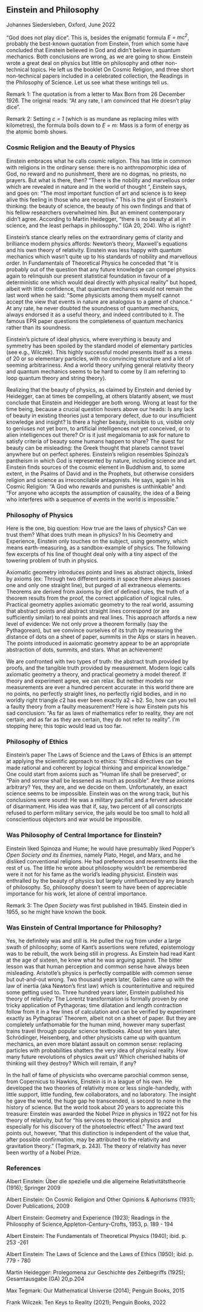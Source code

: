 ## Einstein and Philosophy

Johannes Siedersleben, Oxford,  June 2022

“God does not play dice”. This is, besides the enigmatic formula *E = mc<sup>2</sup>*, probably the best-known
quotation from Einstein, from which some have concluded that Einstein believed in God and didn’t
believe in quantum mechanics. Both conclusions are wrong, as we are going to show. Einstein wrote a
great deal on physics but little on philosophy and other non-technical topics. He left us the booklet
On Cosmic Religion, and three short non-technical papers included in a celebrated collection, the
Readings in the Philosophy of Science. Let us see what these writings tell us.

Remark 1: The quotation is from a letter to Max Born from 26 December 1926. The original reads: “At any rate, I am
convinced that He doesn’t play dice”.

Remark 2: Setting *c = 1* (which is as mundane as replacing miles with kilometres), the formula boils down to *E = m*:
Mass is a form of energy as the atomic bomb shows.

### Cosmic Religion and the Beauty of Physics

Einstein embraces what he calls cosmic religion. This has little in common with religions in the
ordinary sense: there is no anthropomorphic idea of God, no reward and no punishment, there are
no dogmas, no priests, no prayers. But what is there, then? “There is the nobility and marvellous
order which are revealed in nature and in the world of thought “, Einstein says, and goes on: “The
most important function of art and science is to keep alive this feeling in those who are receptive.”
This is the gist of Einstein’s thinking: the beauty of science, the beauty of his own findings and that of
his fellow researchers overwhelmed him. But an eminent contemporary didn’t agree. According to
Martin Heidegger, “there is no beauty at all in science, and the least perhaps in philosophy.” (GA 20,
204). Who is right?

Einstein’s stance clearly relies on the extraordinary gems of clarity and brilliance modern physics affords:
Newton’s theory, Maxwell's equations and his own theory of relativity. 
Einstein was less happy with quantum mechanics which wasn’t quite
up to his standards of nobility and marvellous order. In Fundamentals of Theoretical Physics he
conceded that “it is probably out of the question that any future knowledge can compel physics again
to relinquish our present statistical foundation in favour of a deterministic one which would deal
directly with physical reality” but hoped, albeit with little confidence, that quantum mechanics would
not remain the last word when he said: “Some physicists among them myself cannot accept the view
that events in nature are analogous to a game of chance.“ At any rate, he never doubted the
soundness of quantum mechanics, always endorsed it as a useful theory, and indeed contributed to
it. The famous EPR paper questions the completeness of quantum mechanics rather than its soundness.

Einstein’s picture of ideal physics, where everything is beauty and symmetry has been spoiled by
the standard model of elementary particles (see e.g., Wilczek). This highly successful model presents
itself as a mess of 20 or so elementary particles, with no convincing structure and a lot of seeming
arbitrariness. And a world theory unifying general relativity theory and quantum mechanics seems to
be hard to come by (I am referring to loop quantum theory and string theory).

Realizing that the beauty of physics, as claimed by Einstein and denied by Heidegger, can at times be
compelling, at others blatantly absent, we must conclude that Einstein and Heidegger are both
wrong. Wrong at least for the time being, because a crucial question hovers above our heads: Is any
lack of beauty in existing theories just a temporary defect, due to our insufficient knowledge and
insight? Is there a higher beauty, invisible to us, visible only to geniuses not yet born, to artificial
intelligences not yet conceived, or to alien intelligences out there? Or is it just megalomania to ask for
nature to satisfy criteria of beauty some humans happen to share? The quest for beauty can be
misleading: the Greek thought that planets cannot travel anywhere but on perfect spheres.
Einstein’s religion resembles Spinoza’s pantheism in which God is represented by nature, including
science and art. Einstein finds sources of the cosmic element in Buddhism and, to some extent, in the
Psalms of David and in the Prophets, but otherwise considers religion and science as irreconcilable
antagonists. He says, again in his Cosmic Religion: “A God who rewards and punishes is unthinkable”
and: “For anyone who accepts the assumption of causality, the idea of a Being who interferes with a
sequence of events in the world is impossible.”

### Philosophy of Physics

Here is the one, big question: How true are the laws of physics? Can we trust them? What does truth
mean in physics? In his Geometry and Experience, Einstein only touches on the subject, using
geometry, which means earth-measuring, as a sandbox-example of physics. The following few
excerpts of his line of thought deal only with a tiny aspect of the towering problem of truth in physics.

Axiomatic geometry introduces points and lines as abstract objects, linked by axioms
(ex: Through two different points in space there always passes one and only one straight line), but purged of
all extraneous elements. Theorems are derived from axioms by dint of defined rules, the truth of a
theorem results from the proof, the correct application of logical rules. Practical geometry applies
axiomatic geometry to the real world, assuming that abstract points and abstract straight lines
correspond (or are sufficiently similar) to real points and real lines. This approach affords a new level
of evidence: We not only prove a theorem formally (say the Pythagorean), but we convince ourselves
of its truth by measuring the distance of dots on a sheet of paper, summits in the Alps or stars in
heaven. The points introduced in axiomatic geometry appear to be an appropriate abstraction of
dots, summits, and stars. What an achievement! 

We are confronted with two types of truth: the abstract truth provided by proofs, and the tangible truth 
provided by measurement. Modern logic
calls axiomatic geometry a theory, and practical geometry a model thereof. If theory and experiment
agree, we can relax. But neither models nor measurements are ever a hundred percent accurate: in
this world there are no points, no perfectly straight lines, no perfectly rigid bodies, and in no worldly
right triangle $`c2`$ has ever been exactly a2 + b2. So, how can you tell a faulty theory from a faulty
measurement? Here is how Einstein puts his sad conclusion: “As far as laws of mathematics refer to
reality, they are not certain; and as far as they are certain, they do not refer to reality”.
I’m stopping here; this topic would lead us too far. 


### Philosophy of Ethics
Einstein’s paper The Laws of Science and the Laws of Ethics is an attempt at applying the
scientific approach to ethics: “Ethical directives can be made rational and coherent by
logical thinking and empirical knowledge.” One could start from axioms such as “Human
life shall be preserved”, or “Pain and sorrow shall be lessened as much as possible”. Are
these axioms arbitrary? Yes, they are, and we decide on them. Unfortunately, an exact
science seems to be impossible. Einstein was on the wrong track, but his conclusions
were sound: He was a military pacifist and a fervent advocate of disarmament. His idea
was that if, say, two percent of all conscripts refused to perform military service, the jails
would be too small to hold all conscientious objectors and war would be impossible.

### Was Philosophy of Central Importance for Einstein?
Einstein liked Spinoza and Hume; he would have presumably liked Popper’s *Open Society and its
Enemies*, namely Plato, Hegel, and Marx, and he disliked conventional religions. He had preferences
and resentments like the rest of us. The little he wrote about philosophy wouldn’t be remembered
were it not for his fame as the world’s leading physicist. Einstein was enthralled by the beauty of
physics but largely uninfluenced by any branch of philosophy. So, philosophy doesn’t seem to have
been of appreciable importance for his work, let alone of central importance.

Remark 3: The *Open Society* was first published in 1945. Einstein died in 1955, so he might have known the book.

### Was Einstein of Central Importance for Philosophy?
Yes, he definitely was and still is. He pulled the rug from under a large swath of philosophy; some of
Kant’s assertions were refuted, epistemology was to be rebuilt, the work being still in progress. As
Einstein had read Kant at the age of sixteen, he knew what he was arguing against. The bitter lesson was
that human perception and common sense have always been misleading. Aristotle’s physics is
perfectly compatible with common sense but out-and-out wrong. Two thousand years later, Galileo
came up with the law of inertia (aka Newton’s first law) which is counterintuitive and required some
getting used to. Three hundred years later, Einstein published his theory of relativity: The Lorentz
transformation is formally proven by one tricky application of Pythagoras; time dilatation and length
contraction follow from it in a few lines of calculation and can be verified by experiment exactly as
Pythagoras’ Theorem, albeit not on a sheet of paper. But they are completely unfathomable for the
human mind, however many superfast trains travel through popular science textbooks. About ten
years later, Schrödinger, Heisenberg, and other physicists came up with quantum mechanics, an even
more blatant assault on common sense: replacing particles with probabilities shatters the very idea of
physical reality. How many future revolutions of physics await us? Which cherished habits of thinking
will they destroy? Which will remain, if any?

In the hall of fame of physicists who overcame parochial common sense, from Copernicus to Hawkins,
Einstein is in a league of his own. He developed the two theories of relativity more or less
single-handedly, with little support, little funding, few collaborators, and no laboratory. The insight he
gave the world, the huge gap he transcended, is second to none in the history of science. But the
world took about 20 years to appreciate this treasure: Einstein was awarded the Nobel Prize in
physics in 1922 not for his theory of relativity, but for “his services to theoretical physics and
especially for his discovery of the photoelectric effect.” The award text points out, however, “that this
distinction is independent of the value that, after possible confirmation, may be attributed to the
relativity and gravitation theory.” (Tegmark, p. 243). The theory of relativity has never been worthy of
a Nobel Prize.


### References

Albert Einstein: Über die spezielle und die allgemeine Relativitätstheorie (1916); Springer 2009

Albert Einstein: On Cosmic Religion and Other Opinions & Aphorisms (1931); Dover Publications, 2009

Albert Einstein: Geometry and Experience (1923); Readings in the Philosophy of Science,Appleton-Century-Crofts, 1953, p. 189 - 194

Albert Einstein: The Fundamentals of Theoretical Physics (1940); ibid. p. 253 -261

Albert Einstein: The Laws of Science and the Laws of Ethics (1950); ibid. p. 779 - 780

Martin Heidegger: Prolegomena zur Geschichte des Zeitbegriffs (1925); Gesamtausgabe (GA) 20,p.204

Max Tegmark: Our Mathematical Universe (2014); Penguin Books, 2015

Frank Wilczek: Ten Keys to Reality (2021); Penguin Books, 2022